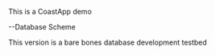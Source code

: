 This is a CoastApp demo 

--Database Scheme

This version is a bare bones database development testbed